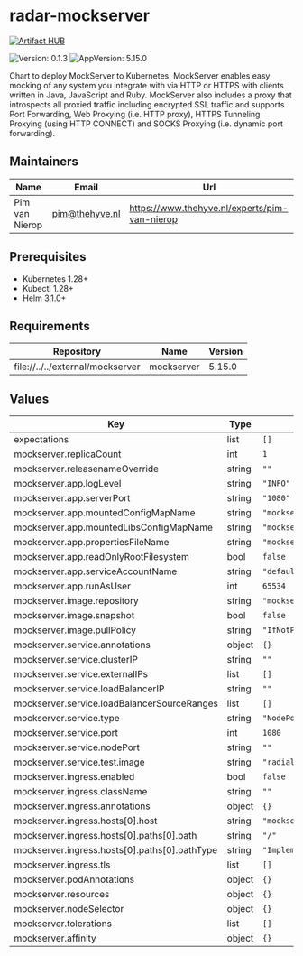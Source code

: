 

# radar-mockserver
[![Artifact HUB](https://img.shields.io/endpoint?url=https://artifacthub.io/badge/repository/radar-mockserver)](https://artifacthub.io/packages/helm/radar-base/radar-mockserver)

![Version: 0.1.3](https://img.shields.io/badge/Version-0.1.3-informational?style=flat-square) ![AppVersion: 5.15.0](https://img.shields.io/badge/AppVersion-5.15.0-informational?style=flat-square)

Chart to deploy MockServer to Kubernetes. MockServer enables easy mocking of any system you integrate with via HTTP or HTTPS with clients written in Java, JavaScript and Ruby.  MockServer also includes a proxy that introspects all proxied traffic including encrypted SSL traffic and supports Port Forwarding, Web Proxying (i.e. HTTP proxy), HTTPS Tunneling Proxying (using HTTP CONNECT) and SOCKS Proxying (i.e. dynamic port forwarding).

## Maintainers

| Name | Email | Url |
| ---- | ------ | --- |
| Pim van Nierop | <pim@thehyve.nl> | <https://www.thehyve.nl/experts/pim-van-nierop> |

## Prerequisites
* Kubernetes 1.28+
* Kubectl 1.28+
* Helm 3.1.0+

## Requirements

| Repository | Name | Version |
|------------|------|---------|
| file://../../external/mockserver | mockserver | 5.15.0 |

## Values

| Key | Type | Default | Description |
|-----|------|---------|-------------|
| expectations | list | `[]` |  |
| mockserver.replicaCount | int | `1` |  |
| mockserver.releasenameOverride | string | `""` |  |
| mockserver.app.logLevel | string | `"INFO"` |  |
| mockserver.app.serverPort | string | `"1080"` |  |
| mockserver.app.mountedConfigMapName | string | `"mockserver-config"` |  |
| mockserver.app.mountedLibsConfigMapName | string | `"mockserver-config"` |  |
| mockserver.app.propertiesFileName | string | `"mockserver.properties"` |  |
| mockserver.app.readOnlyRootFilesystem | bool | `false` |  |
| mockserver.app.serviceAccountName | string | `"default"` |  |
| mockserver.app.runAsUser | int | `65534` |  |
| mockserver.image.repository | string | `"mockserver"` |  |
| mockserver.image.snapshot | bool | `false` |  |
| mockserver.image.pullPolicy | string | `"IfNotPresent"` |  |
| mockserver.service.annotations | object | `{}` |  |
| mockserver.service.clusterIP | string | `""` |  |
| mockserver.service.externalIPs | list | `[]` |  |
| mockserver.service.loadBalancerIP | string | `""` |  |
| mockserver.service.loadBalancerSourceRanges | list | `[]` |  |
| mockserver.service.type | string | `"NodePort"` |  |
| mockserver.service.port | int | `1080` |  |
| mockserver.service.nodePort | string | `""` |  |
| mockserver.service.test.image | string | `"radial/busyboxplus:curl"` |  |
| mockserver.ingress.enabled | bool | `false` |  |
| mockserver.ingress.className | string | `""` |  |
| mockserver.ingress.annotations | object | `{}` |  |
| mockserver.ingress.hosts[0].host | string | `"mockserver.local"` |  |
| mockserver.ingress.hosts[0].paths[0].path | string | `"/"` |  |
| mockserver.ingress.hosts[0].paths[0].pathType | string | `"ImplementationSpecific"` |  |
| mockserver.ingress.tls | list | `[]` |  |
| mockserver.podAnnotations | object | `{}` |  |
| mockserver.resources | object | `{}` |  |
| mockserver.nodeSelector | object | `{}` |  |
| mockserver.tolerations | list | `[]` |  |
| mockserver.affinity | object | `{}` |  |

